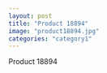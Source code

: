 ```yaml
---
layout: post
title: "Product 18894"
image: "product18894.jpg"
categories: "category1"
---
```

Product 18894
